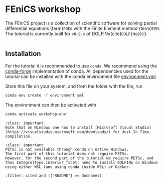 # FEniCS workshop

The FEniCS project is a collection of scientific software for solving partial differential equations {term}`PDE`s with the Finite Element method {term}`FEM`.
The tutorial is currently built for `v0.9.x` of DOLFINx{cite}`DOLFINx2023`.

```tableofcontents
```

## Installation

For the tutorial it is recommended to use `conda`.
We recommend using the [conda-forge](https://conda-forge.org/) implementation of conda.
All dependencies used for the tutorial can be installed with the conda environment file [environment.yml](./environment.yml).

Store this file on your system, and from the folder with the file, run

```bash
conda env create -f environment.yml
```

The environment can then be activated with

```bash
conda activate workshop-env
```

```{admonition} Native Windows installation
:class: important
Note that on Windows one has to install [Microsoft Visual Studio](https://visualstudio.microsoft.com/downloads/) for Just In Time-compilation.
```

```{admonition} PETSc on Windows
:class: important
PETSc is not available through conda on native Windows.
The first part of this tutorial does not require PETSc.
However, for the second part of the tutorial we require PETSc, and thus IntegralType.interior_facet: need to install DOLFINx on Windows using either WSL (and using conda inside WSL) or Docker.
```

```{bibliography}
:filter: cited and ({"README"} >= docnames)
```
